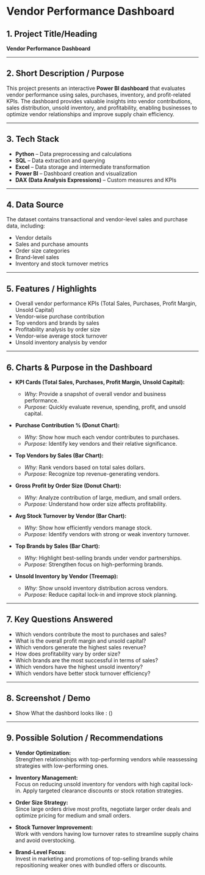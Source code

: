# Vendor Performance Dashboard

## 1. Project Title/Heading  
**Vendor Performance Dashboard**

---

## 2. Short Description / Purpose  
This project presents an interactive **Power BI dashboard** that evaluates vendor performance using sales, purchases, inventory, and profit-related KPIs. The dashboard provides valuable insights into vendor contributions, sales distribution, unsold inventory, and profitability, enabling businesses to optimize vendor relationships and improve supply chain efficiency.

---

## 3. Tech Stack  
- **Python** – Data preprocessing and calculations  
- **SQL** – Data extraction and querying  
- **Excel** – Data storage and intermediate transformation  
- **Power BI** – Dashboard creation and visualization  
- **DAX (Data Analysis Expressions)** – Custom measures and KPIs  

---

## 4. Data Source  
The dataset contains transactional and vendor-level sales and purchase data, including:  
- Vendor details  
- Sales and purchase amounts  
- Order size categories  
- Brand-level sales  
- Inventory and stock turnover metrics  

---

## 5. Features / Highlights  
- Overall vendor performance KPIs (Total Sales, Purchases, Profit Margin, Unsold Capital)  
- Vendor-wise purchase contribution  
- Top vendors and brands by sales  
- Profitability analysis by order size  
- Vendor-wise average stock turnover  
- Unsold inventory analysis by vendor  

---

## 6. Charts & Purpose in the Dashboard  

- **KPI Cards (Total Sales, Purchases, Profit Margin, Unsold Capital):**  
  - *Why:* Provide a snapshot of overall vendor and business performance.  
  - *Purpose:* Quickly evaluate revenue, spending, profit, and unsold capital.  

- **Purchase Contribution % (Donut Chart):**  
  - *Why:* Show how much each vendor contributes to purchases.  
  - *Purpose:* Identify key vendors and their relative significance.  

- **Top Vendors by Sales (Bar Chart):**  
  - *Why:* Rank vendors based on total sales dollars.  
  - *Purpose:* Recognize top revenue-generating vendors.  

- **Gross Profit by Order Size (Donut Chart):**  
  - *Why:* Analyze contribution of large, medium, and small orders.  
  - *Purpose:* Understand how order size affects profitability.  

- **Avg Stock Turnover by Vendor (Bar Chart):**  
  - *Why:* Show how efficiently vendors manage stock.  
  - *Purpose:* Identify vendors with strong or weak inventory turnover.  

- **Top Brands by Sales (Bar Chart):**  
  - *Why:* Highlight best-selling brands under vendor partnerships.  
  - *Purpose:* Strengthen focus on high-performing brands.  

- **Unsold Inventory by Vendor (Treemap):**  
  - *Why:* Show unsold inventory distribution across vendors.  
  - *Purpose:* Reduce capital lock-in and improve stock planning.  

---

## 7. Key Questions Answered  
- Which vendors contribute the most to purchases and sales?  
- What is the overall profit margin and unsold capital?  
- Which vendors generate the highest sales revenue?  
- How does profitability vary by order size?  
- Which brands are the most successful in terms of sales?  
- Which vendors have the highest unsold inventory?  
- Which vendors have better stock turnover efficiency?  

---

## 8. Screenshot / Demo  
  - Show What the dashbord looks like : ()

---

## 9. Possible Solution / Recommendations  

- **Vendor Optimization:**  
  Strengthen relationships with top-performing vendors while reassessing strategies with low-performing ones.  

- **Inventory Management:**  
  Focus on reducing unsold inventory for vendors with high capital lock-in. Apply targeted clearance discounts or stock rotation strategies.  

- **Order Size Strategy:**  
  Since large orders drive most profits, negotiate larger order deals and optimize pricing for medium and small orders.  

- **Stock Turnover Improvement:**  
  Work with vendors having low turnover rates to streamline supply chains and avoid overstocking.  

- **Brand-Level Focus:**  
  Invest in marketing and promotions of top-selling brands while repositioning weaker ones with bundled offers or discounts.  

